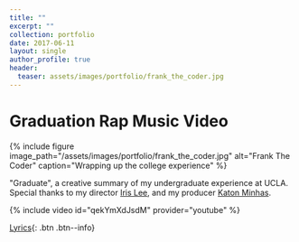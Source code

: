 ```yaml
---
title: ""
excerpt: ""
collection: portfolio
date: 2017-06-11
layout: single
author_profile: true
header:
  teaser: assets/images/portfolio/frank_the_coder.jpg
---
```


# Graduation Rap Music Video

{% include figure image_path="/assets/images/portfolio/frank_the_coder.jpg" alt="Frank The Coder" caption="Wrapping up the college experience" %}

"Graduate", a creative summary of my undergraduate experience at UCLA. Special thanks to my director [Iris Lee](https://www.instagram.com/irissaur/?hl=en), and my producer [Katon Minhas](https://twitter.com/kminhas15). 

{% include video id="qekYmXdJsdM" provider="youtube" %}

[Lyrics](https://genius.com/Frank-the-coder-graduate-lyrics){: .btn .btn--info}
